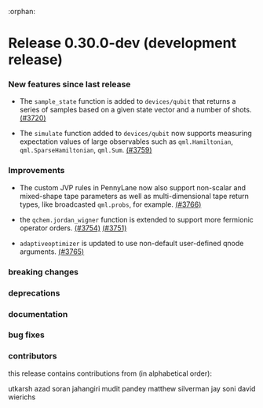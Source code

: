 :orphan:

# Release 0.30.0-dev (development release)

<h3>New features since last release</h3>

* The `sample_state` function is added to `devices/qubit` that returns a series of samples based on a given
  state vector and a number of shots.
  [(#3720)](https://github.com/PennyLaneAI/pennylane/pull/3720)

* The `simulate` function added to `devices/qubit` now supports measuring expectation values of large observables such as
  `qml.Hamiltonian`, `qml.SparseHamiltonian`, `qml.Sum`.
  [(#3759)](https://github.com/PennyLaneAI/pennylane/pull/3759)

<h3>Improvements</h3>

* The custom JVP rules in PennyLane now also support non-scalar and mixed-shape tape parameters as
  well as multi-dimensional tape return types, like broadcasted `qml.probs`, for example.
  [(#3766)](https://github.com/PennyLaneAI/pennylane/pull/3766)

* the `qchem.jordan_wigner` function is extended to support more fermionic operator orders.
  [(#3754)](https://github.com/pennylaneai/pennylane/pull/3754)
  [(#3751)](https://github.com/pennylaneai/pennylane/pull/3751)

* `adaptiveoptimizer` is updated to use non-default user-defined qnode arguments.
  [(#3765)](https://github.com/pennylaneai/pennylane/pull/3765)

<h3>breaking changes</h3>

<h3>deprecations</h3>

<h3>documentation</h3>

<h3>bug fixes</h3>

<h3>contributors</h3>

this release contains contributions from (in alphabetical order):

utkarsh azad
soran jahangiri
mudit pandey
matthew silverman
jay soni
david wierichs
